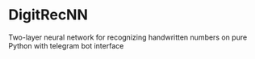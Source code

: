 # DigitRecNN
Two-layer neural network for recognizing handwritten numbers on pure Python with telegram bot interface
